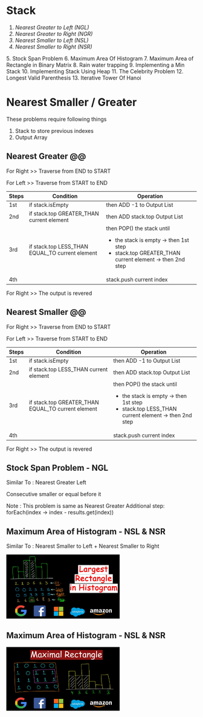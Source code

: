 Stack<a name="TOP"></a>
===================

1. <i> Nearest Greater to Left  (NGL)
2. Nearest Greater to Right (NGR)
3. Nearest Smaller to Left  (NSL)
4. Nearest Smaller to Right (NSR)
</i>
5. Stock Span Problem
6. Maximum Area Of Histogram
7. Maximum Area of Rectangle in Binary Matrix
8. Rain water trapping
9. Implementing a Min Stack
10. Implementing Stack Using Heap
11. The Celebrity Problem
12. Longest Valid Parenthesis
13. Iterative Tower Of Hanoi

# Nearest Smaller / Greater #
These problems require following things
1. Stack to store previous indexes
2. Output Array

## Nearest Greater @@ ##

For Right >> Traverse from END to START

For Left >> Traverse from START to END

Steps | Condition                                       | Operation                   
--- |-------------------------------------------------|-----------------------------
1st | if stack.isEmpty                                | then ADD -1 to Output List
2nd | if stack.top GREATER_THAN current element       | then ADD stack.top Output List
3rd | if stack.top LESS_THAN EQUAL_TO current element | then POP() the stack until <ul><li>the stack is empty -> then 1st step</li><li>stack.top GREATER_THAN current element -> then 2nd step</li></ul>
4th |                                                 | stack.push current index

For Right >> The output is revered

## Nearest Smaller @@ ##

For Right >> Traverse from END to START

For Left >> Traverse from START to END

Steps | Condition                                          | Operation
--- |----------------------------------------------------|-----------------------------
1st | if stack.isEmpty                                   | then ADD -1 to Output List
2nd | if stack.top LESS_THAN current element             | then ADD stack.top Output List
3rd | if stack.top GREATER_THAN EQUAL_TO current element | then POP() the stack until <ul><li>the stack is empty -> then 1st step</li><li>stack.top LESS_THAN current element -> then 2nd step</li></ul>
4th |                                                    | stack.push current index

For Right >> The output is revered

## Stock Span Problem - NGL ##
Similar To : Nearest Greater Left

Consecutive smaller or equal before it



Note : This problem is same as Nearest Greater
Additional step: forEach(index -> index - results.get(index))

## Maximum Area of Histogram - NSL & NSR ##
Similar To : Nearest Smaller to Left + Nearest Smaller to Right 

<img src="histogram.png" alt="histogram" width="300"/>

## Maximum Area of Histogram - NSL & NSR ##

<img src="max-area-rectangle.png" alt="rectangle" width="300"/>
